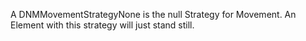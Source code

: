 A DNMMovementStrategyNone is the null Strategy for Movement. An Element with this strategy will just stand still.
